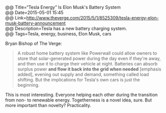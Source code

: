 @@ Title=“Tesla Energy” Is Elon Musk's Battery System  
@@ Date=2015-05-01 15:45  
@@ Link=http://www.theverge.com/2015/5/1/8525309/tesla-energy-elon-musk-battery-announcement  
@@ Description=Tesla has a new battery charging system.  
@@ Tags=Tesla, energy, business, Elon Musk, cars  

Bryan Bishop of The Verge:
>A robust home battery system like Powerwall could allow owners to store that solar-generated power during the day even if they're away, and then use it to charge their vehicle at night. Batteries can absorb surplus power **and flow it back into the grid when needed** [emphasis added], evening out supply and demand, something called load shifting. But the implications for Tesla's own cars is just the beginning.

This is most interesting. Everyone helping each other during the transition from non- to renewable energy. Togetherness is a novel idea, sure. But more important than novelty? Practicality. 